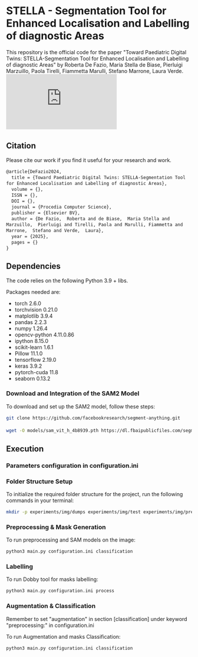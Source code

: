 # STELLA - Segmentation Tool for Enhanced Localisation and Labelling of diagnostic Areas
This repository is the official code for the paper "Toward Paediatric Digital Twins: STELLA-Segmentation Tool for Enhanced Localisation and Labelling of diagnostic Areas" by Roberta De Fazio, Maria Stella de Biase, Pierluigi Marzuillo, Paola Tirelli, Fiammetta Marulli, Stefano Marrone, Laura Verde.
![Workflow](https://github.com/Ste-lla02/stella/blob/roberta/Figures/stella_pipeline.pdf)
## Citation
Please cite our work if you find it useful for your research and work.

```
@article{DeFazio2024,
  title = {Toward Paediatric Digital Twins: STELLA-Segmentation Tool for Enhanced Localisation and Labelling of diagnostic Areas},
  volume = {},
  ISSN = {},
  DOI = {},
  journal = {Procedia Computer Science},
  publisher = {Elsevier BV},
  author = {De Fazio,  Roberta and de Biase,  Maria Stella and Marzuillo,  Pierluigi and Tirelli, Paola and Marulli, Fiammetta and Marrone,  Stefano and Verde,  Laura},
  year = {2025},
  pages = {}
}
```

## Dependencies

The code relies on the following Python 3.9 + libs.

Packages needed are:
* torch 2.6.0
* torchvision 0.21.0
* matplotlib 3.9.4
* pandas 2.2.3
* numpy 1.26.4
* opencv-python 4.11.0.86
* ipython 8.15.0
* scikit-learn 1.6.1
* Pillow 11.1.0
* tensorflow 2.19.0
* keras 3.9.2
* pytorch-cuda 11.8 
* seaborn 0.13.2

  
### Download and Integration of the SAM2 Model

To download and set up the SAM2 model, follow these steps:

```bash
git clone https://github.com/facebookresearch/segment-anything.git

wget -O models/sam_vit_h_4b8939.pth https://dl.fbaipublicfiles.com/segment_anything/sam_vit_h_4b8939.pth
```

## Execution
### Parameters configuration in configuration.ini
### Folder Structure Setup
To initialize the required folder structure for the project, run the following commands in your terminal:

```bash
mkdir -p experiments/img/dumps experiments/img/test experiments/img/preprocessed experiments/img/masks experiments/input experiments/output/models experiments/output/report_labels experiments/models
```
### Preprocessing & Mask Generation
To run preprocessing and SAM models on the image:
```bash
python3 main.py configuration.ini classification
```
### Labelling
To run Dobby tool for masks labelling:
```bash
python3 main.py configuration.ini process
```

### Augmentation & Classification
Remember to set "augmentation" in section [classification] under keyword "preprocessing:" in configuration.ini

To run Augmentation and masks Classification:
```bash
python3 main.py configuration.ini classification
```
